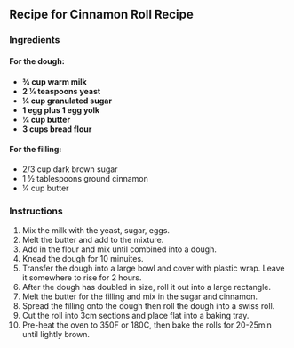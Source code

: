 <html>
<head>
</head>
<body>
<h2>Recipe for Cinnamon Roll Recipe </h2>
<h3>Ingredients</h3>
<h4>For the dough:<h4>
<ul>
<li>3⁄4 cup warm milk</li>
<li>2 1⁄4 teaspoons yeast</li>
<li>1⁄4 cup granulated sugar</li>
<li>1 egg plus 1 egg yolk</li>
<li>1⁄4 cup butter</li>
<li>3 cups bread flour</li>
</ul>
<h4>For the filling:</h4>
<ul>
<li>2/3 cup dark brown sugar</li>
<li>1 1⁄2 tablespoons ground cinnamon</li>
<li>1⁄4 cup butter</li>
</ul>
<h3>Instructions</h3>
<ol>
<li>Mix the milk with the yeast, sugar, eggs.
<li>Melt the butter and add to the mixture.
<li>Add in the flour and mix until combined into a dough.
<li>Knead the dough for 10 minuites.
<li>Transfer the dough into a large bowl and cover with plastic wrap. Leave it somewhere to rise for 2 hours.
<li>After the dough has doubled in size, roll it out into a large rectangle.
<li>Melt the butter for the filling and mix in the sugar and cinnamon.
<li>Spread the filling onto the dough then roll the dough into a swiss roll.
<li>Cut the roll into 3cm sections and place flat into a baking tray.
<li>Pre-heat the oven to 350F or 180C, then bake the rolls for 20-25min until lightly brown.
</ol>
</body>
</html>
